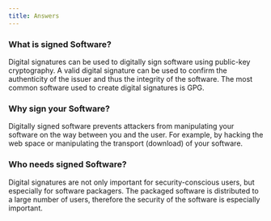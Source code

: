 ```yaml
---
title: Answers
---
```


### What is signed Software?

Digital signatures can be used to digitally sign software using public-key cryptography. A valid digital signature can be used to confirm the authenticity of the issuer and thus the integrity of the software. The most common software used to create digital signatures is GPG.

### Why sign your Software?

Digitally signed software prevents attackers from manipulating your software on the way between you and the user. For example, by hacking the web space or manipulating the transport (download) of your software.

### Who needs signed Software?

Digital signatures are not only important for security-conscious users, but especially for software packagers. The packaged software is distributed to a large number of users, therefore the security of the software is especially important.